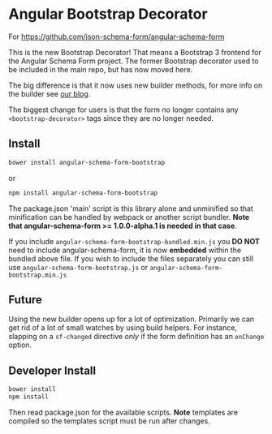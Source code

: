 Angular Bootstrap Decorator
==========================

For https://github.com/json-schema-form/angular-schema-form

This is the new Bootstrap Decorator! That means a Bootstrap 3 frontend for the Angular Schema Form
project. The former Bootstrap decorator used to be included in the main repo, but has now moved
here.

The big difference is that it now uses new builder methods, for more info on the builder see
[our blog](https://medium.com/@SchemaFormIO/the-new-builder-pt-1-61fadde3c678).

The biggest change for users is that the form no longer contains any `<bootstrap-decorator>` tags
since they are no longer needed.

Install
-------
```sh
bower install angular-schema-form-bootstrap
```
or
```sh
npm install angular-schema-form-bootstrap
```

The package.json 'main' script is this library alone and unminified so that minification can be handled by webpack or another script bundler.
**Note that angular-schema-form >= 1.0.0-alpha.1 is needed in that case**.

If you include `angular-schema-form-bootstrap-bundled.min.js` you **DO NOT** need to include angular-schema-form, it is now **embedded** within the bundled above file. If you wish to include the files separately you can still use `angular-schema-form-bootstrap.js` or `angular-schema-form-bootstrap.min.js`

Future
------
Using the new builder opens up for a lot of optimization. Primarily we can get rid of a lot of small
watches by using build helpers. For instance, slapping on a `sf-changed` directive *only* if the
form definition has an `onChange` option.

Developer Install
-----------------
```sh
bower install
npm install
```
Then read package.json for the available scripts.
**Note** templates are compiled so the templates script must be run after changes.
